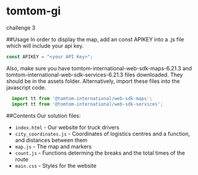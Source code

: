 # tomtom-gi
challenge 3 

##Usage
In order to display the map, add an const APIKEY into a .js file which will include your api key.
```javascript
const APIKEY = "<your API Key>";
```
Also, make sure you have tomtom-international-web-sdk-maps-6.21.3 and tomtom-international-web-sdk-services-6.21.3 files downloaded.
They should be in the assets folder.
Alternatively, import these files into the javascript code.

```javascript
  import tt from '@tomtom-international/web-sdk-maps';
  import tt from '@tomtom-international/web-sdk-services';
```
##Contents
  Our solution files:
   - `index.html` - Our website for truck drivers
   - `city_coordinates.js` - Coordinates of logistics centres and a function, and distances between them
   - `map.js` - The map and markers
   - `count.js` - Functions determing the breaks and the total times of the route
   - `main.css` - Styles for the website


